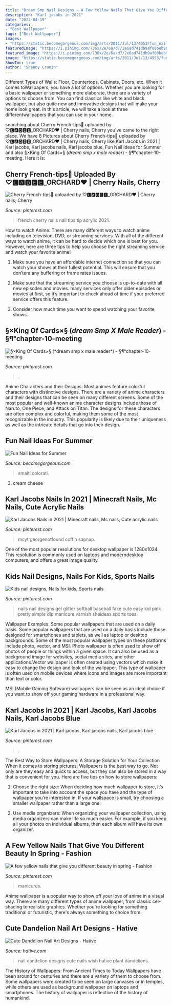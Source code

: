 ```yaml
---
title: "Dream Smp Nail Designs ~ A Few Yellow Nails That Give You Different Beauty In Spring"
description: "Karl jacobs in 2021"
date: "2022-04-19"
categories:
- "Best Wallpaper"
tags: ["Best Wallpaper"]
images:
- "https://static.becomegorgeous.com/img/arts/2011/Jul/13/4953/fun_nail_art.jpg"
featuredImage: "https://i.pinimg.com/736x/2e/6a/d7/2e6ad741db9af08beb969bc19d75823f.jpg"
featured_image: "https://i.pinimg.com/736x/2e/6a/d7/2e6ad741db9af08beb969bc19d75823f.jpg"
image: "https://static.becomegorgeous.com/img/arts/2011/Jul/13/4953/fun_nail_art.jpg"
ShowToc: true
author: "Shanny Cronin"
---
```



Different Types of Walls: Floor, Countertops, Cabinets, Doors, etc.
When it comes toWallpapers, you have a lot of options. Whether you are looking for a basic wallpaper or something more elaborate, there are a variety of options to choose from. You can find classics like white and black wallpaper, but also quite new and innovative designs that will make your home look great. In this article, we will take a look at three differentwallpapers that you can use in your home.

	

		
searching about Cherry French-tips🍒 uploaded by ♡🅻🅰🅳🅴🅴_ORCHARD♥︎ | Cherry nails, Cherry you've came to the right place. We have 8 Pictures about Cherry French-tips🍒 uploaded by ♡🅻🅰🅳🅴🅴_ORCHARD♥︎ | Cherry nails, Cherry like Karl Jacobs in 2021 | Karl jacobs, Karl jacobs nails, Karl jacobs blue, Fun Nail Ideas for Summer and also §×King Of Cards×§ (*dream smp x male reader*) - §¶°chapter-10-meeting. Here it is:
		
    
## Cherry French-tips🍒 Uploaded By ♡🅻🅰🅳🅴🅴_ORCHARD♥︎ | Cherry Nails, Cherry

<img loading=lazy src="https://i.pinimg.com/736x/9a/fa/d6/9afad6257a6f739fff69c23206e37b96.jpg" onerror="this.onerror=null;this.src='https://tse1.mm.bing.net/th?id=OIP.rFb4DYBEihWaKXUdRLqZXAHaHa&amp;pid=15.1';" alt="Cherry French-tips🍒 uploaded by ♡🅻🅰🅳🅴🅴_ORCHARD♥︎ | Cherry nails, Cherry">

_Source: pinterest.com_

>french cherry nails nail tips tip acrylic 2021. 

	

How to watch Anime: There are many different ways to watch anime including on television, DVD, or streaming services.
With all of the different ways to watch anime, it can be hard to decide which one is best for you. However, here are three tips to help you choose the right streaming service and watch your favorite anime!
1. Make sure you have an affordable internet connection so that you can watch your shows at their fullest potential. This will ensure that you don’tera any buffering or frame rates issues.

2. Make sure that the streaming service you choose is up-to-date with all new episodes and movies. many services only offer older episodes or movies at first, so it’s important to check ahead of time if your preferred service offers this feature.

3. Consider how much time you want to spend watching your favorite shows.

    
## §×King Of Cards×§ (*dream Smp X Male Reader*) - §¶°chapter-10-meeting

<img loading=lazy src="https://i.pinimg.com/736x/fb/f4/14/fbf414fe395648322384a7f6c522e5e3.jpg" onerror="this.onerror=null;this.src='https://tse3.mm.bing.net/th?id=OIP.0Mt1zkRUJPNTNjkoclw60wHaD7&amp;pid=15.1';" alt="§×King Of Cards×§ (*dream smp x male reader*) - §¶°chapter-10-meeting">

_Source: pinterest.com_

>. 

	

Anime Characters and their Designs: Most animes feature colorful characters with distinctive designs.
There are a variety of anime characters and their designs that can be seen on many different screens. Some of the most popular and well-known anime character designs include those of Naruto, One Piece, and Attack on Titan. The designs for these characters are often complex and colorful, making them some of the most recognizable in the industry. This popularity is likely due to their uniqueness as well as the intricate details that go into their design.

    
## Fun Nail Ideas For Summer

<img loading=lazy src="https://static.becomegorgeous.com/img/arts/2011/Jul/13/4953/fun_nail_art.jpg" onerror="this.onerror=null;this.src='https://tse3.mm.bing.net/th?id=OIP.kdxAB36i_LtLQ6NVMntPYwHaJ3&amp;pid=15.1';" alt="Fun Nail Ideas for Summer">

_Source: becomegorgeous.com_

>smalti colorati. 

	

3. cream cheese 

    
## Karl Jacobs Nails In 2021 | Minecraft Nails, Mc Nails, Cute Acrylic Nails

<img loading=lazy src="https://i.pinimg.com/736x/2e/6a/d7/2e6ad741db9af08beb969bc19d75823f.jpg" onerror="this.onerror=null;this.src='https://tse2.mm.bing.net/th?id=OIP.6JCkPAnluA7njJ2VO3YgrQHaKg&amp;pid=15.1';" alt="Karl Jacobs Nails in 2021 | Minecraft nails, Mc nails, Cute acrylic nails">

_Source: pinterest.com_

>mcyt georgenotfound coffin sapnap. 

	

One of the most popular resolutions for desktop wallpaper is 1280x1024. This resolution is commonly used on laptops and moderndesktop computers, and offers a great image quality.

    
## Kids Nail Designs, Nails For Kids, Sports Nails

<img loading=lazy src="https://i.pinimg.com/736x/ba/38/77/ba3877e109b913a580850152480531ba--baseball-nail-art-cute-softball-nails.jpg" onerror="this.onerror=null;this.src='https://tse4.mm.bing.net/th?id=OIP.aaNspYNq8etcATcE6wuoNwHaJ3&amp;pid=15.1';" alt="Kids nail designs, Nails for kids, Sports nails">

_Source: pinterest.com_

>nails nail designs gel glitter softball baseball fake cute easy kid pink pretty simple dip manicure varnish sheideas sports toes. 

	

Wallpaper Examples: Some popular wallpapers that are used on a daily basis.
Some popular wallpapers that are used on a daily basis include those designed for smartphones and tablets, as well as laptop or desktop backgrounds. Some of the most popular wallpaper types on these platforms include photo, vector, and MSI. 
Photo wallpaper is often used to show off photos of people or things within a given space. It can also be used as a background image for websites, social media sites, and other applications.Vector wallpaper is often created using vectors which make it easy to change the design and look of the wallpaper. This type of wallpaper is often used on mobile devices where icons and images are more important than text or color. 

MSI (Mobile Gaming Software) wallpapers can be seen as an ideal choice if you want to show off your gaming hardware in a professional way.

    
## Karl Jacobs In 2021 | Karl Jacobs, Karl Jacobs Nails, Karl Jacobs Blue

<img loading=lazy src="https://i.pinimg.com/736x/6d/6b/f0/6d6bf09304bc22909fc349dead484f84.jpg" onerror="this.onerror=null;this.src='https://tse1.mm.bing.net/th?id=OIP.7huiRaX5ghlE6LN8YRVnwgHaIC&amp;pid=15.1';" alt="Karl Jacobs in 2021 | Karl jacobs, Karl jacobs nails, Karl jacobs blue">

_Source: pinterest.com_

>. 

	

The Best Way to Store Wallpapers: A Storage Solution for Your Collection
When it comes to storing pictures, Wallpapers is the best way to go. Not only are they easy and quick to access, but they can also be stored in a way that is convenient for you. Here are five tips on how to store wallpapers:
1) Choose the right size: When deciding how much wallpaper to store, it’s important to take into account the space you have and the type of wallpaper you’re interested in. If your wallspace is small, try choosing a smaller wallpaper rather than a large one.

2) Use media organizers: When organizing your wallpaper collection, using media organizers can make life so much easier. For example, if you keep all your photos on individual albums, then each album will have its own organizer.

    
## A Few Yellow Nails That Give You Different Beauty In Spring - Fashion

<img loading=lazy src="https://i.pinimg.com/736x/a7/55/44/a75544ab5e4c9fc3531ba26936c36284.jpg" onerror="this.onerror=null;this.src='https://tse4.mm.bing.net/th?id=OIP.2jsnvmBhZYlpo2c4g6G9uAHaLH&amp;pid=15.1';" alt="A few yellow nails that give you different beauty in spring - Fashion">

_Source: pinterest.com_

>manicures. 

	

Anime wallpaper is a popular way to show off your love of anime in a visual way. There are many different types of anime wallpaper, from classic cel-shading to realistic graphics. Whether you're looking for something traditional or futuristic, there's always something to choice from.

    
## Cute Dandelion Nail Art Designs - Hative

<img loading=lazy src="https://hative.com/wp-content/uploads/2015/02/dandelion-nails/5-dandelion-nail-art.jpg" onerror="this.onerror=null;this.src='https://tse3.mm.bing.net/th?id=OIP.BLRny84Ith6m1GXkaCBXoQHaHJ&amp;pid=15.1';" alt="Cute Dandelion Nail Art Designs - Hative">

_Source: hative.com_

>nail dandelion designs cute nails wish hative plant dandelions. 

	

The History of Wallpapers: From Ancient Times to Today
Wallpapers have been around for centuries and there are a variety of them to choose from. Some wallpapers were created to be seen on large canvases or in temples, while others are used as background wallpaper on laptops and smartphones. The history of wallpaper is reflective of the history of humankind.


